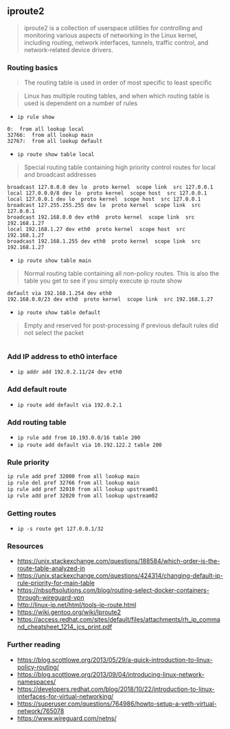 ## iproute2
> iproute2 is a collection of userspace utilities for controlling and monitoring various aspects of networking in the Linux kernel, including routing, network interfaces, tunnels, traffic control, and network-related device drivers.

### Routing basics
> The routing table is used in order of most specific to least specific

> Linux has multiple routing tables, and when which routing table is used is dependent on a number of rules
- `ip rule show`
```
0:  from all lookup local 
32766:  from all lookup main 
32767:  from all lookup default
```
- `ip route show table local`
> Special routing table containing high priority control routes for local and broadcast addresses
```
broadcast 127.0.0.0 dev lo  proto kernel  scope link  src 127.0.0.1 
local 127.0.0.0/8 dev lo  proto kernel  scope host  src 127.0.0.1 
local 127.0.0.1 dev lo  proto kernel  scope host  src 127.0.0.1 
broadcast 127.255.255.255 dev lo  proto kernel  scope link  src 127.0.0.1 
broadcast 192.168.0.0 dev eth0  proto kernel  scope link  src 192.168.1.27 
local 192.168.1.27 dev eth0  proto kernel  scope host  src 192.168.1.27 
broadcast 192.168.1.255 dev eth0  proto kernel  scope link  src 192.168.1.27 
```
- `ip route show table main`
> Normal routing table containing all non-policy routes. This is also the table you get to see if you simply execute ip route show
```
default via 192.168.1.254 dev eth0 
192.168.0.0/23 dev eth0  proto kernel  scope link  src 192.168.1.27 
```
- `ip route show table default`
> Empty and reserved for post-processing if previous default rules did not select the packet
```
```

### Add IP address to eth0 interface
- `ip addr add 192.0.2.11/24 dev eth0`

### Add default route
- `ip route add default via 192.0.2.1`

### Add routing table
- `ip rule add from 10.193.0.0/16 table 200`
- `ip route add default via 10.192.122.2 table 200`

### Rule priority
```bash
ip rule add pref 32000 from all lookup main
ip rule del pref 32766 from all lookup main
ip rule add pref 32010 from all lookup upstream01
ip rule add pref 32020 from all lookup upstream02
```

### Getting routes
- `ip -s route get 127.0.0.1/32`

### Resources
- https://unix.stackexchange.com/questions/188584/which-order-is-the-route-table-analyzed-in
- https://unix.stackexchange.com/questions/424314/changing-default-ip-rule-priority-for-main-table
- https://nbsoftsolutions.com/blog/routing-select-docker-containers-through-wireguard-vpn
- http://linux-ip.net/html/tools-ip-route.html
- https://wiki.gentoo.org/wiki/Iproute2
- https://access.redhat.com/sites/default/files/attachments/rh_ip_command_cheatsheet_1214_jcs_print.pdf

### Further reading
- https://blog.scottlowe.org/2013/05/29/a-quick-introduction-to-linux-policy-routing/
- https://blog.scottlowe.org/2013/09/04/introducing-linux-network-namespaces/
- https://developers.redhat.com/blog/2018/10/22/introduction-to-linux-interfaces-for-virtual-networking/
- https://superuser.com/questions/764986/howto-setup-a-veth-virtual-network/765078
- https://www.wireguard.com/netns/